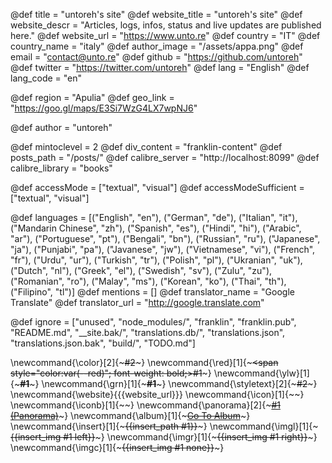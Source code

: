 <!--
Add here global page variables to use throughout your
website.
The website_* must be defined for the RSS to work
-->

@def title = "untoreh's site"
@def website_title = "untoreh's site"
@def website_descr = "Articles, logs, infos, status and live updates are published here."
@def website_url = "https://www.unto.re"
@def country = "IT"
@def country_name = "italy"
@def author_image = "/assets/appa.png"
@def email = "contact@unto.re"
@def github = "https://github.com/untoreh"
@def twitter = "https://twitter.com/untoreh"
@def lang = "English"
@def lang_code = "en"

<!-- tag_page_path = "tags" -->

@def region = "Apulia"
@def geo_link = "https://goo.gl/maps/E3Si7WzG4LX7wpNJ6"

@def author = "untoreh"

@def mintoclevel = 2
@def div_content = "franklin-content"
@def posts_path = "/posts/"
@def calibre_server = "http://localhost:8099"
@def calibre_library = "books"

<!-- https://schema.org/accessMode -->

@def accessMode = ["textual", "visual"]
@def accessModeSufficient = ["textual", "visual"]
<!-- @def languages = [("English", "en"), ("Italian", "it")] -->
@def languages = [("English", "en"), ("German", "de"), ("Italian", "it"), ("Mandarin Chinese", "zh"), ("Spanish", "es"), ("Hindi", "hi"), ("Arabic", "ar"), ("Portuguese", "pt"), ("Bengali", "bn"), ("Russian", "ru"), ("Japanese", "ja"), ("Punjabi", "pa"), ("Javanese", "jw"), ("Vietnamese", "vi"), ("French", "fr"), ("Urdu", "ur"), ("Turkish", "tr"), ("Polish", "pl"), ("Ukranian", "uk"), ("Dutch", "nl"), ("Greek", "el"), ("Swedish", "sv"), ("Zulu", "zu"), ("Romanian", "ro"), ("Malay", "ms"), ("Korean", "ko"), ("Thai", "th"), ("Filipino", "tl")]
@def mentions = []
@def translator_name = "Google Translate"
@def translator_url = "http://google.translate.com"


<!--
Add here files or directories that should be ignored by Franklin, otherwise
these files might be copied and, if markdown, processed by Franklin which
you might not want. Indicate directories by ending the name with a `/`.
-->


@def ignore = ["unused", "node_modules/", "franklin", "franklin.pub", "README.md", "__site.bak/", "translations.db/", "translations.json", "translations.json.bak", "build/", "TODO.md"]

<!--
Add here global latex commands to use throughout your
pages. It can be math commands but does not need to be.
For instance:
* \newcommand{\phrase}{This is a long phrase to copy.}
-->

\newcommand{\color}[2]{~~~<span style="color:#1">#2</span>~~~}
\newcommand{\red}[1]{~~~<span style="color:var(--red)"; font-weight: bold;>#1</span>~~~}
\newcommand{\ylw}[1]{~~~<span style="color:var(--yellow); font-weight: bold;">#1</span>~~~}
\newcommand{\grn}[1]{~~~<span style="color:var(--green); font-weight: bold;">#1</span>~~~}
\newcommand{\styletext}[2]{~~~<span style="#1">#2</span>~~~}
\newcommand{\website}{{{website_url}}}
\newcommand{\icon}[1]{~~~<i class="fas #1 icon"></i>~~~}
\newcommand{\iconb}[1]{~~~<i class="fab #1 icon"></i>~~~}
\newcommand{\panorama}[2]{~~~<a href="#2" target="_blank">#1 (Panorama)</a>~~~}
\newcommand{\album}[1]{~~~<a href="#1" target="_blank">Go To Album</a>~~~}
\newcommand{\insert}[1]{~~~{{insert_path #1}}~~~}
\newcommand{\imgl}[1]{~~~{{insert_img #1 left}}~~~}
\newcommand{\imgr}[1]{~~~{{insert_img #1 right}}~~~}
\newcommand{\imgc}[1]{~~~{{insert_img #1 none}}~~~}
